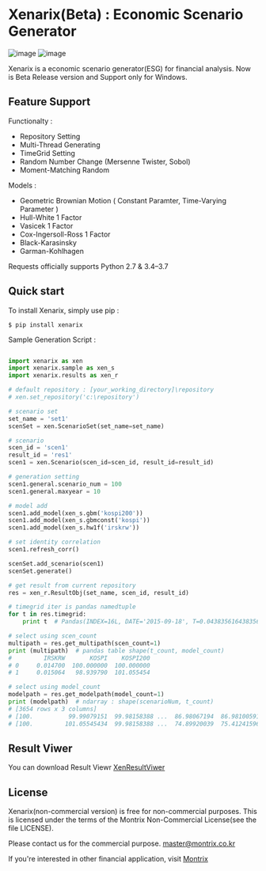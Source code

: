 Xenarix(Beta) : Economic Scenario Generator
==========================

![image](https://img.shields.io/badge/Platform-Windows-Green.svg)
![image](https://img.shields.io/pypi/pyversions/requests.svg)

Xenarix is a economic scenario generator(ESG) for financial analysis. Now is Beta Release version and Support only for Windows.

Feature Support
---------------

Functionalty :

-   Repository Setting
-   Multi-Thread Generating
-   TimeGrid Setting
-   Random Number Change (Mersenne Twister, Sobol)
-   Moment-Matching Random

Models : 

-   Geometric Brownian Motion ( Constant Paramter, Time-Varying Parameter )   
-   Hull-White 1 Factor
-   Vasicek 1 Factor
-   Cox-Ingersoll-Ross 1 Factor
-   Black-Karasinsky
-   Garman-Kohlhagen


Requests officially supports Python 2.7 & 3.4–3.7

Quick start
-----------

To install Xenarix, simply use pip :

``` {.sourceCode .bash}
$ pip install xenarix
```

Sample Generation Script :

```python

import xenarix as xen
import xenarix.sample as xen_s
import xenarix.results as xen_r

# default repository : [your_working_directory]\repository
# xen.set_repository('c:\repository')

# scenario set
set_name = 'set1'
scenSet = xen.ScenarioSet(set_name=set_name)

# scenario
scen_id = 'scen1'
result_id = 'res1'
scen1 = xen.Scenario(scen_id=scen_id, result_id=result_id)

# generation setting
scen1.general.scenario_num = 100
scen1.general.maxyear = 10

# model add
scen1.add_model(xen_s.gbm('kospi200'))
scen1.add_model(xen_s.gbmconst('kospi'))
scen1.add_model(xen_s.hw1f('irskrw'))

# set identity correlation
scen1.refresh_corr()

scenSet.add_scenario(scen1)
scenSet.generate()

# get result from current repository
res = xen_r.ResultObj(set_name, scen_id, result_id)

# timegrid iter is pandas namedtuple
for t in res.timegrid:
    print t  # Pandas(INDEX=16L, DATE='2015-09-18', T=0.043835616438356005, DT=0.0027397260273970005)

# select using scen_count
multipath = res.get_multipath(scen_count=1)
print (multipath)  # pandas table shape(t_count, model_count)
#         IRSKRW       KOSPI    KOSPI200
# 0     0.014700  100.000000  100.000000
# 1     0.015064   98.939790  101.055454

# select using model_count
modelpath = res.get_modelpath(model_count=1)
print (modelpath)  # ndarray : shape(scenarioNum, t_count)
# [3654 rows x 3 columns]
# [100.          99.99079151  99.98158388 ...  86.98067194  86.98100591 86.98134017]
# [100.         101.05545434  99.98158388 ...  74.89920039  75.41241596 74.8997758 ]

```

Result Viwer
-----------
You can download Result Viewr [XenResultViwer](http://www.montrix.co.kr)


License
-------

Xenarix(non-commercial version) is free for non-commercial purposes. 
This is licensed under the terms of the Montrix Non-Commercial License(see the file LICENSE).

Please contact us for the commercial purpose. <master@montrix.co.kr>

If you're interested in other financial application, visit [Montrix](http://www.montrix.co.kr)
